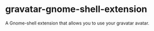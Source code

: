 gravatar-gnome-shell-extension
==============================

A Gnome-shell extension that allows you to use your gravatar avatar.